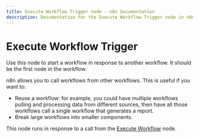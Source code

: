 ```yaml
---
title: Execute Workflow Trigger node - n8n Documentation
description: Documentation for the Execute Workflow Trigger node in n8n, a workflow automation platform. Includes guidance on usage, and links to examples.
---
```


# Execute Workflow Trigger

Use this node to start a workflow in response to another workflow. It should be the first node in the workflow.

n8n allows you to call workflows from other workflows. This is useful if you want to:

* Reuse a workflow: for example, you could have multiple workflows pulling and processing data from different sources, then have all those workflows call a single workflow that generates a report.
* Break large workflows into smaller components.

This node runs in response to a call from the [Execute Workflow](/integrations/builtin/core-nodes/n8n-nodes-base.executeworkflow/) node.

